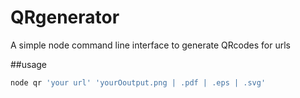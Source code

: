 # QRgenerator

A simple node command line interface to generate QRcodes for urls

##usage 
``` bash
node qr 'your url' 'yourOoutput.png | .pdf | .eps | .svg'

```
